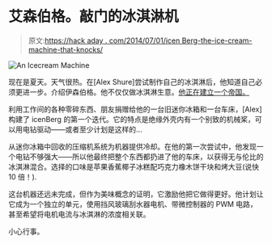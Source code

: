 # 艾森伯格。敲门的冰淇淋机

> 原文:[https://hack aday . com/2014/07/01/icen Berg-the-ice-cream-machine-that-knocks/](https://hackaday.com/2014/07/01/icenberg-the-ice-cream-machine-that-knocks/)

![An Icecream Machine](../Images/51dea24112e774f7513f587cd2361d91.png)

现在是夏天。天气很热。在[Alex Shure]尝试制作自己的冰淇淋后，他知道自己必须更进一步。介绍伊森伯格。他不仅仅做冰淇淋生意。[他正在建立一个帝国。](http://etemu.com/blog/tag/icenberg/)

利用工作间的各种零碎东西、朋友捐赠给他的一台旧迷你冰箱和一台车床，[Alex]构建了 icenBerg 的第一个迭代。它的特点是绝缘外壳内有一个别致的机械桨，可以用电钻驱动——或者至少计划是这样的…

从迷你冰箱中回收的压缩机系统为机器提供冷却。在他的第一次尝试中，他发现一个电钻不够强大——所以他最终把整个东西都扔进了他的车床，以获得无与伦比的冰淇淋混合。选择的口味是苹果香蕉椰子冰糕配巧克力橡木饼干块和烤大豆(说快 10 倍！).

这台机器还远未完成，但作为美味概念的证明，它激励他把它做得更好。他计划让它成为一个独立的单元，使用挡风玻璃刮水器电机、带微控制器的 PWM 电路，甚至希望将电机电流与冰淇淋的浓度相关联。

小心行事。